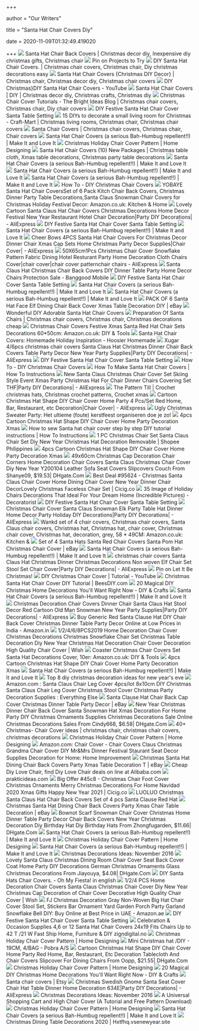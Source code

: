 +++
        
author = "Our Writers"
        
title = "Santa Hat Chair Covers Diy"
        
date = 2020-11-09T01:32:49.419020
        
+++
[ ![](https://i.pinimg.com/originals/35/fa/75/35fa758a1bf402fda4bc559c081b516a.jpg)](https://i.pinimg.com/originals/35/fa/75/35fa758a1bf402fda4bc559c081b516a.jpg) Santa Hat Chair Back Covers | Christmas decor diy, Inexpensive diy christmas  gifts, Christmas chair
[ ![](https://i.pinimg.com/originals/08/c3/0d/08c30d36dad5aaf19f86d55e6bcc8de6.jpg)](https://i.pinimg.com/originals/08/c3/0d/08c30d36dad5aaf19f86d55e6bcc8de6.jpg) Pin on Projects to Try
[ ![](https://i.pinimg.com/originals/eb/8a/80/eb8a80ead73f65dabc8524f64e075224.jpg)](https://i.pinimg.com/originals/eb/8a/80/eb8a80ead73f65dabc8524f64e075224.jpg) DIY Santa Hat Chair Covers. | Christmas chair covers, Christmas chair, Diy  christmas decorations easy
[ ![](https://i.pinimg.com/originals/40/92/15/409215aff49a6e5687177484238a3a8e.jpg)](https://i.pinimg.com/originals/40/92/15/409215aff49a6e5687177484238a3a8e.jpg) Santa Hat Chair Covers {Christmas DIY Decor} | Christmas chair, Christmas  decor diy, Christmas chair covers
[ ![](https://i.ytimg.com/vi/BHG7lnOl15E/hqdefault.jpg)](https://i.ytimg.com/vi/BHG7lnOl15E/hqdefault.jpg) DIY Christmas}DIY Santa Hat Chair Covers - YouTube
[ ![](https://i.pinimg.com/originals/bd/44/2a/bd442a9e9855028729d34c4345345eee.jpg)](https://i.pinimg.com/originals/bd/44/2a/bd442a9e9855028729d34c4345345eee.jpg) Santa Hat Chair Covers | DIY | Christmas decor diy, Christmas crafts, Christmas  diy
[ ![](https://i.pinimg.com/originals/bc/a8/55/bca855542441b37c3525aeaba0f6cb58.jpg)](https://i.pinimg.com/originals/bc/a8/55/bca855542441b37c3525aeaba0f6cb58.jpg) Christmas Chair Cover Tutorials - The Bright Ideas Blog | Christmas chair  covers, Christmas chair, Diy chair covers
[ ![](https://www.fabartdiy.com/wp-content/uploads/2014/10/fabartdiy-DIY-Santa-Hat-Chair-Covers-Tutorial-f.jpg)](https://www.fabartdiy.com/wp-content/uploads/2014/10/fabartdiy-DIY-Santa-Hat-Chair-Covers-Tutorial-f.jpg) DIY Festive Santa Hat Chair Cover Santa Table Setting
[ ![](https://i.pinimg.com/originals/23/49/fc/2349fc0eaf96d6c647a6af2ff0c0c107.jpg)](https://i.pinimg.com/originals/23/49/fc/2349fc0eaf96d6c647a6af2ff0c0c107.jpg) 15 DIYs to decorate a small living room for Christmas - Craft-Mart |  Christmas living rooms, Christmas chair, Christmas chair covers
[ ![](https://i.pinimg.com/originals/de/a4/59/dea4598441a070d7b9cf58d4e9cd50da.jpg)](https://i.pinimg.com/originals/de/a4/59/dea4598441a070d7b9cf58d4e9cd50da.jpg) Santa Chair Covers | Christmas chair covers, Christmas chair, Chair covers
[ ![](https://makeit-loveit.com/wp-content/uploads/2012/12/IMG_8181.jpg)](https://makeit-loveit.com/wp-content/uploads/2012/12/IMG_8181.jpg) Santa Hat Chair Covers (a serious Bah-Humbug repellent!!) | Make It and  Love It
[ ![](https://homedesigns99.com/wp/wp-content/uploads/2013/12/Santa-Hat-Christmas-Chair-Covers-.jpg)](https://homedesigns99.com/wp/wp-content/uploads/2013/12/Santa-Hat-Christmas-Chair-Covers-.jpg) Christmas Holiday Chair Cover Pattern | Home Designing
[ ![](https://i.pinimg.com/originals/19/38/3e/19383e8dbaa322fc5ed5fad08654c96e.jpg)](https://i.pinimg.com/originals/19/38/3e/19383e8dbaa322fc5ed5fad08654c96e.jpg) Santa Hat Chair Covers (10) New Packages | Christmas table cloth, Xmas  table decorations, Christmas party table decorations
[ ![](https://makeit-loveit.com/wp-content/uploads/2012/12/IMG_8176.jpg)](https://makeit-loveit.com/wp-content/uploads/2012/12/IMG_8176.jpg) Santa Hat Chair Covers (a serious Bah-Humbug repellent!!) | Make It and  Love It
[ ![](https://makeit-loveit.com/wp-content/uploads/2012/12/IMG_8155.jpg)](https://makeit-loveit.com/wp-content/uploads/2012/12/IMG_8155.jpg) Santa Hat Chair Covers (a serious Bah-Humbug repellent!!) | Make It and  Love It
[ ![](https://makeit-loveit.com/wp-content/uploads/2012/12/IMG_8103.jpg)](https://makeit-loveit.com/wp-content/uploads/2012/12/IMG_8103.jpg) Santa Hat Chair Covers (a serious Bah-Humbug repellent!!) | Make It and  Love It
[ ![](https://hallmark.brightspotcdn.com/dims4/default/3629562/2147483647/strip/true/crop/3000x1575+0+0/resize/1200x630!/quality/90/?url=http%3A%2F%2Fhallmark-channel-brightspot.s3.amazonaws.com%2Fc3%2Fb1%2Ff1b61305ed9ccca889bb41001440%2Fhome-family-diy-christmas-chair-covers.jpg)](https://hallmark.brightspotcdn.com/dims4/default/3629562/2147483647/strip/true/crop/3000x1575+0+0/resize/1200x630!/quality/90/?url=http%3A%2F%2Fhallmark-channel-brightspot.s3.amazonaws.com%2Fc3%2Fb1%2Ff1b61305ed9ccca889bb41001440%2Fhome-family-diy-christmas-chair-covers.jpg) How To - DIY Christmas Chair Covers
[ ![](https://images-na.ssl-images-amazon.com/images/I/614qU-2IQ0L._AC_SL1005_.jpg)](https://images-na.ssl-images-amazon.com/images/I/614qU-2IQ0L._AC_SL1005_.jpg) YOBAYE Santa Hat Chair CoversSet of 6 Pack Kitch Chair Back Covers,  Christmas Dinner Party Table Decorations,Santa Claus Snowman Chair Covers  for Christmas Holiday Festival Decor: Amazon.co.uk: Kitchen & Home
[ ![](https://ae01.alicdn.com/kf/HLB1UM8uXJfvK1RjSszhq6AcGFXae/Lovely-Cartoon-Santa-Claus-Hat-Chair-Covers-Christmas-Decorations-Home-Decor-Festival-New-Year-Restaurant-Hotel.jpg_Q90.jpg_.webp)](https://ae01.alicdn.com/kf/HLB1UM8uXJfvK1RjSszhq6AcGFXae/Lovely-Cartoon-Santa-Claus-Hat-Chair-Covers-Christmas-Decorations-Home-Decor-Festival-New-Year-Restaurant-Hotel.jpg_Q90.jpg_.webp) Lovely Cartoon Santa Claus Hat Chair Covers Christmas Decorations Home  Decor Festival New Year Restaurant Hotel Chair Decoration|Party DIY  Decorations| - AliExpress
[ ![](https://www.fabartdiy.com/wp-content/uploads/2014/10/fabartdiy-DIY-Santa-Hat-Chair-Covers-Tutorial-5.jpg)](https://www.fabartdiy.com/wp-content/uploads/2014/10/fabartdiy-DIY-Santa-Hat-Chair-Covers-Tutorial-5.jpg) DIY Festive Santa Hat Chair Cover Santa Table Setting
[ ![](https://makeit-loveit.com/wp-content/uploads/2012/12/IMG_8040.jpg)](https://makeit-loveit.com/wp-content/uploads/2012/12/IMG_8040.jpg) Santa Hat Chair Covers (a serious Bah-Humbug repellent!!) | Make It and  Love It
[ ![](https://ae01.alicdn.com/kf/Ha9fd0c71e16e4c41bcd7c5218b3b6aacU/Cheer-Bows-4PCS-Santa-Hat-Chair-Covers-For-Christmas-Decor-Dinner-Chair-Xmas-Cap-Sets-Home.jpg_Q90.jpg_.webp)](https://ae01.alicdn.com/kf/Ha9fd0c71e16e4c41bcd7c5218b3b6aacU/Cheer-Bows-4PCS-Santa-Hat-Chair-Covers-For-Christmas-Decor-Dinner-Chair-Xmas-Cap-Sets-Home.jpg_Q90.jpg_.webp) Cheer Bows 4PCS Santa Hat Chair Covers For Christmas Decor Dinner Chair  Xmas Cap Sets Home Christmas Party Decor Supplies|Chair Cover| - AliExpress
[ ![](https://ae01.alicdn.com/kf/HTB1yV5McL9TBuNjy0Fcq6zeiFXak.jpg)](https://ae01.alicdn.com/kf/HTB1yV5McL9TBuNjy0Fcq6zeiFXak.jpg) 50X65cm1Pcs Christmas Chair Cover Snowflake Pattern Fabric Dining Hotel  Resturant Party Home Decoration Cloth Chairs Cover|chair cover|chair cover  patternchair chairs - AliExpress
[ ![](https://imgaz1.staticbg.com/thumb/large/oaupload/banggood/images/90/B5/f9f15949-c4b4-43ca-9947-523404d3005a.jpg.webp)](https://imgaz1.staticbg.com/thumb/large/oaupload/banggood/images/90/B5/f9f15949-c4b4-43ca-9947-523404d3005a.jpg.webp) Santa Claus Hat Christmas Chair Back Covers DIY Dinner Table Party Home  Decor Chairs Protection Sale - Banggood Mobile
[ ![](https://www.fabartdiy.com/wp-content/uploads/2014/10/fabartdiy-DIY-Festive-Santa-Table-Setting-Ideas.jpg)](https://www.fabartdiy.com/wp-content/uploads/2014/10/fabartdiy-DIY-Festive-Santa-Table-Setting-Ideas.jpg) DIY Festive Santa Hat Chair Cover Santa Table Setting
[ ![](https://makeit-loveit.com/wp-content/uploads/2012/12/IMG_8008.jpg)](https://makeit-loveit.com/wp-content/uploads/2012/12/IMG_8008.jpg) Santa Hat Chair Covers (a serious Bah-Humbug repellent!!) | Make It and  Love It
[ ![](https://makeit-loveit.com/wp-content/uploads/2012/12/IMG_8046.jpg)](https://makeit-loveit.com/wp-content/uploads/2012/12/IMG_8046.jpg) Santa Hat Chair Covers (a serious Bah-Humbug repellent!!) | Make It and  Love It
[ ![](https://i.ebayimg.com/images/g/8sMAAOSwvTBc2sd9/s-l300.jpg)](https://i.ebayimg.com/images/g/8sMAAOSwvTBc2sd9/s-l300.jpg) PACK OF 6 Santa Hat Face Elf Dining Chair Back Cover Xmas Table Decoration  DIY | eBay
[ ![](https://cdn.wonderfuldiy.com/wp-content/uploads/2014/10/Santa-bread-for-Christmas..jpg)](https://cdn.wonderfuldiy.com/wp-content/uploads/2014/10/Santa-bread-for-Christmas..jpg) Wonderful DIY Adorable Santa Hat Chair Covers
[ ![](https://i.pinimg.com/originals/7c/0b/fa/7c0bfa72f8330225a43045af58655a6c.jpg)](https://i.pinimg.com/originals/7c/0b/fa/7c0bfa72f8330225a43045af58655a6c.jpg) Preparation Of Santa Chairs | Christmas chair covers, Christmas chair,  Christmas decorations cheap
[ ![](https://images-na.ssl-images-amazon.com/images/I/71tUWqU-5bL._AC_SY355_.jpg)](https://images-na.ssl-images-amazon.com/images/I/71tUWqU-5bL._AC_SY355_.jpg) Christmas Chair Covers Festive Xmas Santa Red Hat Chair Sets Decorations  60*50cm: Amazon.co.uk: DIY & Tools
[ ![](https://hoosierhomemade.com/wp-content/uploads/Santa-Hat-Chair-Covers.jpg)](https://hoosierhomemade.com/wp-content/uploads/Santa-Hat-Chair-Covers.jpg) Santa Hat Chair Covers: Homemade Holiday Inspiration - Hoosier Homemade
[ ![](https://ae01.alicdn.com/kf/H226f6a1acf9c45c3af047cca2b1a2b515/Xugar-4-6pcs-christmas-chair-covers-Santa-Claus-Hat-Christmas-Dinner-Chair-Back-Covers-Table-Party.jpg_Q90.jpg_.webp)](https://ae01.alicdn.com/kf/H226f6a1acf9c45c3af047cca2b1a2b515/Xugar-4-6pcs-christmas-chair-covers-Santa-Claus-Hat-Christmas-Dinner-Chair-Back-Covers-Table-Party.jpg_Q90.jpg_.webp) Xugar 4/6pcs christmas chair covers Santa Claus Hat Christmas Dinner Chair  Back Covers Table Party Decor New Year Party Supplies|Party DIY  Decorations| - AliExpress
[ ![](https://www.fabartdiy.com/wp-content/uploads/2014/10/fabartdiy-DIY-Santa-Hat-Chair-Covers-Tutorial-4.jpg)](https://www.fabartdiy.com/wp-content/uploads/2014/10/fabartdiy-DIY-Santa-Hat-Chair-Covers-Tutorial-4.jpg) DIY Festive Santa Hat Chair Cover Santa Table Setting
[ ![](https://hallmark.brightspotcdn.com/52/53/5c42dc85cd43860bca7399f47a8a/vs-16834.jpg)](https://hallmark.brightspotcdn.com/52/53/5c42dc85cd43860bca7399f47a8a/vs-16834.jpg) How To - DIY Christmas Chair Covers
[ ![](http://www.howtoinstructions.org/wp-content/uploads/2015/11/Santa-Hat-Chair-Cover-Tutorial-640x318.jpg)](http://www.howtoinstructions.org/wp-content/uploads/2015/11/Santa-Hat-Chair-Cover-Tutorial-640x318.jpg) How To Make Santa Hat Chair Covers | How To Instructions
[ ![](https://ae01.alicdn.com/kf/HTB1Mor.B2iSBuNkSnhJq6zDcpXa7/New-Santa-Claus-Christmas-Chair-Cover-Set-Skiing-Style-Event-Xmas-Party-Christmas-Hat-For-Chair.jpg)](https://ae01.alicdn.com/kf/HTB1Mor.B2iSBuNkSnhJq6zDcpXa7/New-Santa-Claus-Christmas-Chair-Cover-Set-Skiing-Style-Event-Xmas-Party-Christmas-Hat-For-Chair.jpg) New Santa Claus Christmas Chair Cover Set Skiing Style Event Xmas Party Christmas  Hat For Chair Dinner Chairs Covering Set THF|Party DIY Decorations| -  AliExpress
[ ![](https://i.pinimg.com/originals/ae/53/44/ae5344e796b97656961ae3eeb9d51255.jpg)](https://i.pinimg.com/originals/ae/53/44/ae5344e796b97656961ae3eeb9d51255.jpg) The Pattern Till | Crochet christmas hats, Christmas crochet patterns,  Crochet xmas
[ ![](https://ae01.alicdn.com/kf/HTB1wfScX5zxK1Rjy1zkq6yHrVXaa/Cartoon-Christmas-Hat-Shape-DIY-Chair-Cover-Home-Party-4-Pcs-Set-Red-Home-Bar-Restaurant.jpg_640x640.jpg)](https://ae01.alicdn.com/kf/HTB1wfScX5zxK1Rjy1zkq6yHrVXaa/Cartoon-Christmas-Hat-Shape-DIY-Chair-Cover-Home-Party-4-Pcs-Set-Red-Home-Bar-Restaurant.jpg_640x640.jpg) Cartoon Christmas Hat Shape DIY Chair Cover Home Party 4 Pcs/Set Red Home,  Bar, Restaurant, etc Decoration|Chair Cover| - AliExpress
[ ![](https://www.christmaholic.nl/wp-content/uploads/2015/11/DIY-Red-Santa-Hats-Dining-Chair-Covers-Ideas-For-Christmas-2014-e1447242984218.jpg)](https://www.christmaholic.nl/wp-content/uploads/2015/11/DIY-Red-Santa-Hats-Dining-Chair-Covers-Ideas-For-Christmas-2014-e1447242984218.jpg) Ugly Christmas Sweater Party: Het ultieme (foute) kerstfeest organiseren  doe je zo!
[ ![](https://i5.walmartimages.com/asr/34ba98d5-155e-461d-9ffa-ec81952d1faf_1.af638125f41c0046aaeb9ef6046e7c17.jpeg)](https://i5.walmartimages.com/asr/34ba98d5-155e-461d-9ffa-ec81952d1faf_1.af638125f41c0046aaeb9ef6046e7c17.jpeg) 4pcs Cartoon Christmas Hat Shape DIY Chair Cover Home Party Decoration Xmas
[ ![](https://data.whicdn.com/images/95766034/original.jpg)](https://data.whicdn.com/images/95766034/original.jpg) How to sew Santa hat chair cover step by step DIY tutorial instructions |  How To Instructions
[ ![](https://cf.shopee.ph/file/e2d860735403f8ba4b04b8e583c354fe)](https://cf.shopee.ph/file/e2d860735403f8ba4b04b8e583c354fe) 1 PC Christmas Chair Set Santa Claus Chair Set Diy New Year Christmas Hat  Decoration Removable | Shopee Philippines
[ ![](https://ae01.alicdn.com/kf/HTB1yO6CdMHqK1RjSZFkq6x.WFXa7/1pc-New-Elk-Chair-Cover-Christmas-Dinner-Table-Party-White-Chair-Back-Covers-Xmas-Christmas-Decorations.jpg)](https://ae01.alicdn.com/kf/HTB1yO6CdMHqK1RjSZFkq6x.WFXa7/1pc-New-Elk-Chair-Cover-Christmas-Dinner-Table-Party-White-Chair-Back-Covers-Xmas-Christmas-Decorations.jpg) 4pcs Cartoon Christmas Hat Shape DIY Chair Cover Home Party Decoration Xmas
[ ![](https://www.dhresource.com/0x0/f2/albu/g9/M01/1A/05/rBVaVV4QJxaAXmK2AAJpsipK3PU789.jpg/4pcs-49x60cm-christmas-cap-decoration-chair.jpg)](https://www.dhresource.com/0x0/f2/albu/g9/M01/1A/05/rBVaVV4QJxaAXmK2AAJpsipK3PU789.jpg/4pcs-49x60cm-christmas-cap-decoration-chair.jpg) 49x60cm Christmas Cap Decoration Chair Corners Home Decoration Chair Covers  Santa Claus Christmas Chair Cover Diy New Year Y200104 Leather Sofa Seat Covers  Slipcovers Couch From Shanye09, $19.53| DHgate.Com
[ ![](https://i3.wp.com/ae01.alicdn.com/kf/Hc1e042d25b494d49b024d6159937f98c3.jpg?h=300&quality=70)](https://i3.wp.com/ae01.alicdn.com/kf/Hc1e042d25b494d49b024d6159937f98c3.jpg?h=300&quality=70) Best Deal #95624 - Christmas Santa Claus Chair Cover Home Dining Chair Cover  New Year Dinner Chair DecorLovely Christmas Faceless Chair Set | Cicig.co
[ ![](https://cdn.decoratorist.com/wp-content/uploads/santa-clause-decorations-red-christmas-hat-chair-covers-281929.jpg)](https://cdn.decoratorist.com/wp-content/uploads/santa-clause-decorations-red-christmas-hat-chair-covers-281929.jpg) 35 Image of Holiday Chairs Decorations That Ideal For Your Dream Home  (Incredible Pictures) - Decoratorist
[ ![](https://www.fabartdiy.com/wp-content/uploads/2014/10/fabartdiy-DIY-Santa-Hat-Chair-Covers-Tutorial-3.jpg)](https://www.fabartdiy.com/wp-content/uploads/2014/10/fabartdiy-DIY-Santa-Hat-Chair-Covers-Tutorial-3.jpg) DIY Festive Santa Hat Chair Cover Santa Table Setting
[ ![](https://ae01.alicdn.com/kf/Hb3d869e278e14b599a7e0dbffdb80c293/Christmas-Chair-Cover-Santa-Claus-Snowman-Elk-Party-Table-Hat-Dinner-Home-Decor-Party-Holiday-DIY.jpg_Q90.jpg_.webp)](https://ae01.alicdn.com/kf/Hb3d869e278e14b599a7e0dbffdb80c293/Christmas-Chair-Cover-Santa-Claus-Snowman-Elk-Party-Table-Hat-Dinner-Home-Decor-Party-Holiday-DIY.jpg_Q90.jpg_.webp) Christmas Chair Cover Santa Claus Snowman Elk Party Table Hat Dinner Home  Decor Party Holiday DIY Decorations|Party DIY Decorations| - AliExpress
[ ![](https://images-na.ssl-images-amazon.com/images/I/51UDC41v9GL._AC_.jpg)](https://images-na.ssl-images-amazon.com/images/I/51UDC41v9GL._AC_.jpg) Wankd set of 4 chair covers, Christmas chair covers, Santa Claus chair  covers, Christmas hat, Christmas hat, chair cover, Christmas chair cover, Christmas  hat, decoration, grey, 58 * 49CM: Amazon.co.uk: Kitchen &
[ ![](https://i.ebayimg.com/images/g/T4QAAOSwnYVd6ijE/s-l400.jpg)](https://i.ebayimg.com/images/g/T4QAAOSwnYVd6ijE/s-l400.jpg) Set of 4 Santa Hats Santa Red Chair Covers Santa Pom Hat Christmas Chair  Cover | eBay
[ ![](https://makeit-loveit.com/wp-content/uploads/2012/12/IMG_8062.jpg)](https://makeit-loveit.com/wp-content/uploads/2012/12/IMG_8062.jpg) Santa Hat Chair Covers (a serious Bah-Humbug repellent!!) | Make It and  Love It
[ ![](https://ae01.alicdn.com/kf/H10a73be9b0db4c73857c0d281a41969cc.jpg)](https://ae01.alicdn.com/kf/H10a73be9b0db4c73857c0d281a41969cc.jpg) christmas chair covers Santa Claus Hat Christmas Dinner Christmas  Decorations Non woven Elf Chair Set Stool Set Chair Cover|Party DIY  Decorations| - AliExpress
[ ![](https://i.pinimg.com/originals/e8/2d/62/e82d62e305b961fe2ab9741128529ea7.jpg)](https://i.pinimg.com/originals/e8/2d/62/e82d62e305b961fe2ab9741128529ea7.jpg) Pin on Let It Be Christmas!
[ ![](https://i.ytimg.com/vi/C-R5AePNuHU/hqdefault.jpg)](https://i.ytimg.com/vi/C-R5AePNuHU/hqdefault.jpg) DIY Christmas Chair Cover | Tutorial - YouTube
[ ![](http://www.beesdiy.com/wp-content/uploads/2015/10/Christmas-Santa-Hat-Chair-Cover-DIY-770x297.jpg)](http://www.beesdiy.com/wp-content/uploads/2015/10/Christmas-Santa-Hat-Chair-Cover-DIY-770x297.jpg) Christmas Santa Hat Chair Cover DIY Tutorial | BeesDIY.com
[ ![](https://cdn.diyncrafts.com/wp-content/uploads/2014/12/11-hat-door.jpg)](https://cdn.diyncrafts.com/wp-content/uploads/2014/12/11-hat-door.jpg) 20 Magical DIY Christmas Home Decorations You'll Want Right Now - DIY &  Crafts
[ ![](https://makeit-loveit.com/wp-content/uploads/2012/12/IMG_8053.jpg)](https://makeit-loveit.com/wp-content/uploads/2012/12/IMG_8053.jpg) Santa Hat Chair Covers (a serious Bah-Humbug repellent!!) | Make It and  Love It
[ ![](https://ae01.alicdn.com/kf/H36359898a5d34a30b91c3fac52817594I/Christmas-Decoration-Chair-Covers-Dinner-Chair-Santa-Claus-Hat-Stool-Decor-Red-Cartoon-Old-Man-Snowman.jpg_Q90.jpg_.webp)](https://ae01.alicdn.com/kf/H36359898a5d34a30b91c3fac52817594I/Christmas-Decoration-Chair-Covers-Dinner-Chair-Santa-Claus-Hat-Stool-Decor-Red-Cartoon-Old-Man-Snowman.jpg_Q90.jpg_.webp) Christmas Decoration Chair Covers Dinner Chair Santa Claus Hat Stool Decor  Red Cartoon Old Man Snowman New Year Party Supplies|Party DIY Decorations|  - AliExpress
[ ![](https://images-na.ssl-images-amazon.com/images/I/51CvG57SK-L.jpg)](https://images-na.ssl-images-amazon.com/images/I/51CvG57SK-L.jpg) Buy Generic Red Santa Clause Hat DIY Chair Back Cover Christmas Dinner  Table Party Decor Online at Low Prices in India - Amazon.in
[ ![](https://canary.contestimg.wish.com/api/webimage/5d5c32d4457a897ca3788b0a-large.jpg?cache_buster=e7dbfeca8367564e76183b437e46585a)](https://canary.contestimg.wish.com/api/webimage/5d5c32d4457a897ca3788b0a-large.jpg?cache_buster=e7dbfeca8367564e76183b437e46585a) 1/2/4/6/8PCS2019 Home Decoration Chair Cover Christmas Decorations Christmas  Snowflake Chair Set Christmas Table Decoration Diy New Year Christmas Hat  Decoration Chair Cover Decoration High Quality Chair Cover | Wish
[ ![](https://images-na.ssl-images-amazon.com/images/I/61NOSLIVLrL._AC_SY355_.jpg)](https://images-na.ssl-images-amazon.com/images/I/61NOSLIVLrL._AC_SY355_.jpg) Coaster Christmas Chair Covers Set Santa Hat Decorations Cover, 10er:  Amazon.co.uk: DIY & Tools
[ ![](https://images-na.ssl-images-amazon.com/images/I/61KzDoG5gXL._SX466_.jpg)](https://images-na.ssl-images-amazon.com/images/I/61KzDoG5gXL._SX466_.jpg) 4pcs Cartoon Christmas Hat Shape DIY Chair Cover Home Party Decoration Xmas
[ ![](https://makeit-loveit.com/wp-content/uploads/2012/12/sew-hat.jpg)](https://makeit-loveit.com/wp-content/uploads/2012/12/sew-hat.jpg) Santa Hat Chair Covers (a serious Bah-Humbug repellent!!) | Make It and  Love It
[ ![](https://image.slidesharecdn.com/top8diychristmasdecorationideasfornewyearseve-141229152419-conversion-gate02/95/top-8-diy-christmas-decoration-ideas-for-new-years-eve-8-638.jpg?cb=1419867273)](https://image.slidesharecdn.com/top8diychristmasdecorationideasfornewyearseve-141229152419-conversion-gate02/95/top-8-diy-christmas-decoration-ideas-for-new-years-eve-8-638.jpg?cb=1419867273) Top 8 diy christmas decoration ideas for new year's eve
[ ![](https://images-na.ssl-images-amazon.com/images/I/719ktSN1O6L._AC_SX466_.jpg)](https://images-na.ssl-images-amazon.com/images/I/719ktSN1O6L._AC_SX466_.jpg) Amazon.com : Santa Claus Chair Leg Cover 4pcs/lot 8x10cm DIY Christmas Santa  Claus Chair Leg Cover Christmas Stool Cover Christmas Party Decoration  Supplies : Everything Else
[ ![](https://i.ebayimg.com/images/g/Yi8AAOSwRl1d6pcI/s-l400.jpg)](https://i.ebayimg.com/images/g/Yi8AAOSwRl1d6pcI/s-l400.jpg) Santa Clause Hat Chair Back Cap Cover Christmas Dinner Table Party Decor |  eBay
[ ![](https://www.dhresource.com/0x0/f2/albu/g6/M00/23/B8/rBVaR1tyOJKAP-HaAAQJ94qZt7M245.jpg/new-year-1pcs-christmas-dinner-chair-back.jpg)](https://www.dhresource.com/0x0/f2/albu/g6/M00/23/B8/rBVaR1tyOJKAP-HaAAQJ94qZt7M245.jpg/new-year-1pcs-christmas-dinner-chair-back.jpg) New Year Christmas Dinner Chair Back Cover Santa Snowman Hat Xmas  Decoration For Home Party DIY Christmas Ornaments Supplies Christmas  Decorations Sale Online Christmas Decorations Sales From Cindy668, $6.58|  DHgate.Com
[ ![](https://i.pinimg.com/236x/3e/02/54/3e0254b11566bb519ea52f59160ab269--christmas-chair-diy-christmas.jpg)](https://i.pinimg.com/236x/3e/02/54/3e0254b11566bb519ea52f59160ab269--christmas-chair-diy-christmas.jpg) 40+ Christmas- Chair Cover ideas | christmas chair, christmas chair covers,  christmas decorations
[ ![](https://homedesigns99.com/wp/wp-content/uploads/2017/08/Christmas-Dining-Chair-Protector-Cover-Seat-Slipcover-e1542180632902.jpg)](https://homedesigns99.com/wp/wp-content/uploads/2017/08/Christmas-Dining-Chair-Protector-Cover-Seat-Slipcover-e1542180632902.jpg) Christmas Holiday Chair Cover Pattern | Home Designing
[ ![](https://images-na.ssl-images-amazon.com/images/I/31F0jA1Yx1L._AC_.jpg)](https://images-na.ssl-images-amazon.com/images/I/31F0jA1Yx1L._AC_.jpg) Amazon.com: Chair Cover - Chair Covers Claus Christmas Grandma Chair Cover  DIY Mr&Mrs Dinner Festival Staurant Seat Decor Supplies Decoration for  Home: Home Improvement
[ ![](https://i.ebayimg.com/images/g/uaAAAOSwEOJb2XLS/s-l300.jpg)](https://i.ebayimg.com/images/g/uaAAAOSwEOJb2XLS/s-l300.jpg) Christmas Santa Hat Dining Chair Back Covers Party Xmas Table Decoration T  | eBay
[ ![](https://sc02.alicdn.com/kf/HTB1dQcPgtzJ8KJjSspkq6zF7VXaX.jpg)](https://sc02.alicdn.com/kf/HTB1dQcPgtzJ8KJjSspkq6zF7VXaX.jpg) Cheap Diy Love Chair, find Diy Love Chair deals on line at Alibaba.com
[ ![](https://cdn.prakticideas.com/wp-content/uploads/2013/11/wall-Christmas-card-holder-praktic-ideas-4-150x150.jpg)](https://cdn.prakticideas.com/wp-content/uploads/2013/11/wall-Christmas-card-holder-praktic-ideas-4-150x150.jpg) prakticideas.com
[ ![](https://i3.wp.com/ae01.alicdn.com/kf/H90d0167e7e26467f817505e04394933bL.jpg?h=300&quality=70)](https://i3.wp.com/ae01.alicdn.com/kf/H90d0167e7e26467f817505e04394933bL.jpg?h=300&quality=70) Big Offer #45c8 - Christmas Chair Foot Cover Christmas Ornaments Merry  Christmas Decorations For Home Navidad 2020 Xmas Gifts Happy New Year 2021  | Cicig.co
[ ![](https://i.pinimg.com/236x/6d/1b/85/6d1b8595facf9e243ba1d37f277b60df--diy-christmas-ornaments-christmas-decorating-ideas.jpg)](https://i.pinimg.com/236x/6d/1b/85/6d1b8595facf9e243ba1d37f277b60df--diy-christmas-ornaments-christmas-decorating-ideas.jpg) LUOLUO Christmas Santa Claus Hat Chair Back Covers Set of 4 pcs Santa  Clause Red Hat
[ ![](https://i.ebayimg.com/images/g/6HgAAOSwysFb4xMv/s-l300.jpg)](https://i.ebayimg.com/images/g/6HgAAOSwysFb4xMv/s-l300.jpg) Christmas Santa Hat Dining Chair Back Covers Party Xmas Chair Table  Decoration | eBay
[ ![](https://www.dhresource.com/0x0/f2/albu/g7/M01/06/A3/rBVaSVvH3lyAZyr2AATLnlFFBD8413.jpg/1pcs-bownot-scarf-snowman-chair-cover-christmas.jpg)](https://www.dhresource.com/0x0/f2/albu/g7/M01/06/A3/rBVaSVvH3lyAZyr2AATLnlFFBD8413.jpg/1pcs-bownot-scarf-snowman-chair-cover-christmas.jpg) Bownot Scarf Snowman Chair Cover Christmas Home Dinner Table Party Decor  Chair Back Covers New Year Christmas Decoration Diy Birthday Hat Diy  Birthday Hats From Zhongfugarden, $11.66| DHgate.Com
[ ![](https://makeit-loveit.com/wp-content/uploads/2012/12/santa-hat-tassle.jpg)](https://makeit-loveit.com/wp-content/uploads/2012/12/santa-hat-tassle.jpg) Santa Hat Chair Covers (a serious Bah-Humbug repellent!!) | Make It and  Love It
[ ![](https://homedesigns99.com/wp/wp-content/uploads/2013/12/Red-Santa-Suit-Holiday-Dining-Chair-Covers.jpg)](https://homedesigns99.com/wp/wp-content/uploads/2013/12/Red-Santa-Suit-Holiday-Dining-Chair-Covers.jpg) Christmas Holiday Chair Cover Pattern | Home Designing
[ ![](https://makeit-loveit.com/wp-content/uploads/2012/12/IMG_8011.jpg)](https://makeit-loveit.com/wp-content/uploads/2012/12/IMG_8011.jpg) Santa Hat Chair Covers (a serious Bah-Humbug repellent!!) | Make It and  Love It
[ ![](https://lh5.googleusercontent.com/proxy/ZOS86_mnGbf3Rpp1Sk_1NqMvVe_EFYTlNftOzksfx361AqguS-NEyzj33kPLMHTpuaXJwH2fkMwz5l-i7VbYJc70Lu7wxbdqVTf0kJwuuoFmHCEC7hXk7ZfhZFTD=s0-d)](https://lh5.googleusercontent.com/proxy/ZOS86_mnGbf3Rpp1Sk_1NqMvVe_EFYTlNftOzksfx361AqguS-NEyzj33kPLMHTpuaXJwH2fkMwz5l-i7VbYJc70Lu7wxbdqVTf0kJwuuoFmHCEC7hXk7ZfhZFTD=s0-d) Christmas Decorations Ideas: November 2016
[ ![](https://www.dhresource.com/0x0/f2/albu/g6/M01/65/73/rBVaSFu9qP-ADi_qAAU1ITPS6Pc682.jpg)](https://www.dhresource.com/0x0/f2/albu/g6/M01/65/73/rBVaSFu9qP-ADi_qAAU1ITPS6Pc682.jpg) Lovely Santa Claus Christmas Dining Room Chair Cover Seat Back Cover Coat  Home Party DIY Decorations German Christmas Ornaments Glass Christmas  Decorations From Jiayouya, $4.08| DHgate.Com
[ ![](https://3.bp.blogspot.com/-X8dZvOEMRyc/UplmfT3sw0I/AAAAAAAB7vo/km0e-O0PZL0/s1600/sillas-navidad7.jpg)](https://3.bp.blogspot.com/-X8dZvOEMRyc/UplmfT3sw0I/AAAAAAAB7vo/km0e-O0PZL0/s1600/sillas-navidad7.jpg) DIY Santa Hats Chair Covers. - Oh My Fiesta! in english
[ ![](https://canary.contestimg.wish.com/api/webimage/5f695503c59d110048d92b21-medium.jpg?cache_buster=ebf7fa8e8f98a4db75eb9a8f0d5c8758)](https://canary.contestimg.wish.com/api/webimage/5f695503c59d110048d92b21-medium.jpg?cache_buster=ebf7fa8e8f98a4db75eb9a8f0d5c8758) 1/2/4 PCS Home Decoration Chair Covers Santa Claus Christmas Chair Cover Diy  New Year Christmas Cap Decoration of Chair Cover Decorative High Quality Chair  Cover | Wish
[ ![](https://images-na.ssl-images-amazon.com/images/I/51PXRZL6vKL._AC_SY200_.jpg)](https://images-na.ssl-images-amazon.com/images/I/51PXRZL6vKL._AC_SY200_.jpg) FJ Christmas Decoration Gray Non-Woven Big Hat Chair Cover Stool Set,  Stickers Bar Ornament Yard Garden Porch Party Garland Snowflake Bell DIY:  Buy Online at Best Price in UAE - Amazon.ae
[ ![](https://www.fabartdiy.com/wp-content/uploads/2014/10/fabartdiy-DIY-Santa-Hat-Chair-Covers-Tutorial-6.jpg)](https://www.fabartdiy.com/wp-content/uploads/2014/10/fabartdiy-DIY-Santa-Hat-Chair-Covers-Tutorial-6.jpg) DIY Festive Santa Hat Chair Cover Santa Table Setting
[ ![](https://www.picclickimg.com/d/l400/pict/173646033524_/2-Bed-Bath-Beyond-Santa-Claus-Hand.jpg)](https://www.picclickimg.com/d/l400/pict/173646033524_/2-Bed-Bath-Beyond-Santa-Claus-Hand.jpg) Celebration & Occasion Supplies 4,6 or 12 Santa Hat Chair Covers 24x19 Fits  Chairs Up to 42 T /21 W Fast Ship Home, Furniture & DIY zigndigital.no
[ ![](https://homedesigns99.com/wp/wp-content/uploads/2015/12/Santa-Dining-room-Chair-Cover-e1479280630736.jpg)](https://homedesigns99.com/wp/wp-content/uploads/2015/12/Santa-Dining-room-Chair-Cover-e1479280630736.jpg) Christmas Holiday Chair Cover Pattern | Home Designing
[ ![](https://pobra.com/wp-content/uploads/2019/01/5439-300x300.jpg)](https://pobra.com/wp-content/uploads/2019/01/5439-300x300.jpg) Mini Christmas hat /DIY - 19CM, 4/BAG - Pobra A/S
[ ![](https://www.dhresource.com/0x0/f2/albu/g9/M01/F4/34/rBVaWFzTymmAC3AJAADcv20NsWY945.jpg/cartoon-christmas-hat-shape-diy-chair-cover.jpg)](https://www.dhresource.com/0x0/f2/albu/g9/M01/F4/34/rBVaWFzTymmAC3AJAADcv20NsWY945.jpg/cartoon-christmas-hat-shape-diy-chair-cover.jpg) Cartoon Christmas Hat Shape DIY Chair Cover Home Party Red Home, Bar,  Restaurant, Etc Decoration Tablecloth And Chair Covers Slipcover For Dining  Chairs From Oopp, $21.55| DHgate.Com
[ ![](https://homedesigns99.com/wp/wp-content/uploads/2019/10/Delightful-Elf-Xmas-Chair-Covers-e1573030391801.jpg)](https://homedesigns99.com/wp/wp-content/uploads/2019/10/Delightful-Elf-Xmas-Chair-Covers-e1573030391801.jpg) Christmas Holiday Chair Cover Pattern | Home Designing
[ ![](https://cdn.diyncrafts.com/wp-content/uploads/2014/12/diy-christmas-decorations.jpg)](https://cdn.diyncrafts.com/wp-content/uploads/2014/12/diy-christmas-decorations.jpg) 20 Magical DIY Christmas Home Decorations You'll Want Right Now - DIY &  Crafts
[ ![](https://i.etsystatic.com/21457820/d/il/17894c/2133051495/il_340x270.2133051495_ksys.jpg?version=0)](https://i.etsystatic.com/21457820/d/il/17894c/2133051495/il_340x270.2133051495_ksys.jpg?version=0) Santa chair covers | Etsy
[ ![](https://ae01.alicdn.com/kf/H6a1ff82bc10445fcb2e4edf0c3fd3a1aW.jpg)](https://ae01.alicdn.com/kf/H6a1ff82bc10445fcb2e4edf0c3fd3a1aW.jpg) Christmas Swedish Gnome Santa Seat Cover Chair Hat Table Dinner Home  Decoration 634E|Party DIY Decorations| - AliExpress
[ ![](https://lh6.googleusercontent.com/proxy/xYwV1pRPq6kQKD_2e2F93x4B79DPPaPCDuFF9ytNKLxJaQZdaxfSuWHH56B_cZUVqw0FKMJmIEHl2diKfkveWS8sCvOcIptCvrZlhOWR7UKIRLk2g2tAdyZvsTUFETZttLXXl18=s0-d)](https://lh6.googleusercontent.com/proxy/xYwV1pRPq6kQKD_2e2F93x4B79DPPaPCDuFF9ytNKLxJaQZdaxfSuWHH56B_cZUVqw0FKMJmIEHl2diKfkveWS8sCvOcIptCvrZlhOWR7UKIRLk2g2tAdyZvsTUFETZttLXXl18=s0-d) Christmas Decorations Ideas: November 2016
[ ![](http://lilblueboo.com/wp-content/uploads/2011/09/universalcover.jpg)](http://lilblueboo.com/wp-content/uploads/2011/09/universalcover.jpg) A Universal Shopping Cart and High Chair Cover (A Tutorial and Free Pattern  Download)
[ ![](https://homedesigns99.com/wp/wp-content/uploads/2013/12/Gingerbread-Holiday-Dining-Room-Chair-Covers.jpg)](https://homedesigns99.com/wp/wp-content/uploads/2013/12/Gingerbread-Holiday-Dining-Room-Chair-Covers.jpg) Christmas Holiday Chair Cover Pattern | Home Designing
[ ![](https://makeit-loveit.com/wp-content/uploads/2012/12/IMG_8020-670x446.jpg)](https://makeit-loveit.com/wp-content/uploads/2012/12/IMG_8020-670x446.jpg) Santa Hat Chair Covers (a serious Bah-Humbug repellent!!) | Make It and  Love It
[ ![](https://www.z-mart.com.au/wp-content/uploads/imported/1/6-Christmas-Chair-Covers-Dinner-Table-Santa-Hat-Home-Decorations-Ornaments-Gift-112123981001-4.JPG)](https://www.z-mart.com.au/wp-content/uploads/imported/1/6-Christmas-Chair-Covers-Dinner-Table-Santa-Hat-Home-Decorations-Ornaments-Gift-112123981001-4.JPG) Christmas Dining Table Decorations 2020 | Hxtfhq.vsenewyear.site

